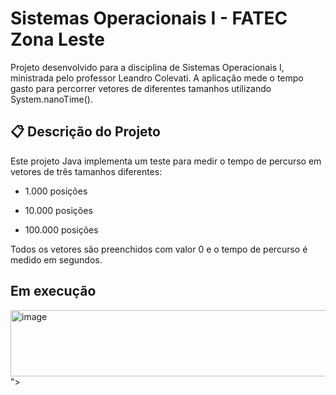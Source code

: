 #  Sistemas Operacionais I - FATEC Zona Leste
Projeto desenvolvido para a disciplina de Sistemas Operacionais I, ministrada pelo professor Leandro Colevati. A aplicação mede o tempo gasto para percorrer vetores de diferentes tamanhos utilizando System.nanoTime().

## 📋 Descrição do Projeto
Este projeto Java implementa um teste para medir o tempo de percurso em vetores de três tamanhos diferentes: <br>
- 1.000 posições

- 10.000 posições

- 100.000 posições

Todos os vetores são preenchidos com valor 0 e o tempo de percurso é medido em segundos.

## Em execução

<img width="663" height="106" alt="image" src="https://github.com/user-attachments/assets/0e5fb5ac-1b1c-48da-9ffb-7828a58fd651" />
">
